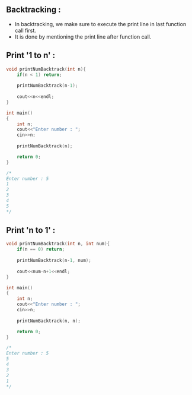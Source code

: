 ## Backtracking :

- In backtracking, we make sure to execute the print line in last function call first.
- It is done by mentioning the print line after function call.

## Print '1 to n' :

```cpp
void printNumBacktrack(int n){
    if(n < 1) return;
    
    printNumBacktrack(n-1);
    
    cout<<n<<endl;
}

int main()
{
    int n;
    cout<<"Enter number : ";
    cin>>n;
    
    printNumBacktrack(n);

    return 0;
}

/*
Enter number : 5
1
2
3
4
5
*/
```

## Print 'n to 1' :

```cpp
void printNumBacktrack(int n, int num){
    if(n == 0) return;
    
    printNumBacktrack(n-1, num);
    
    cout<<num-n+1<<endl;
}

int main()
{
    int n;
    cout<<"Enter number : ";
    cin>>n;
    
    printNumBacktrack(n, n);

    return 0;
}

/*
Enter number : 5
5
4
3
2
1
*/
```

